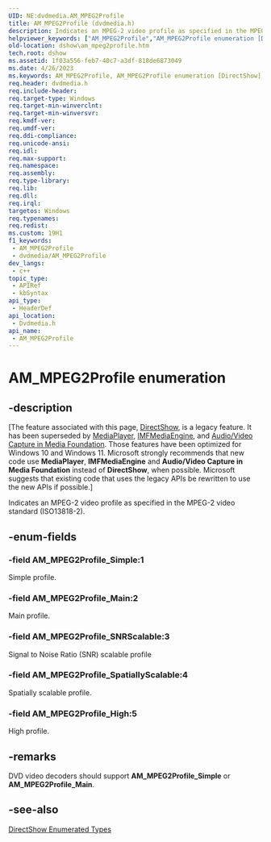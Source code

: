 ```yaml
---
UID: NE:dvdmedia.AM_MPEG2Profile
title: AM_MPEG2Profile (dvdmedia.h)
description: Indicates an MPEG-2 video profile as specified in the MPEG-2 video standard (ISO13818-2).
helpviewer_keywords: ["AM_MPEG2Profile","AM_MPEG2Profile enumeration [DirectShow]","AM_MPEG2Profile_High","AM_MPEG2Profile_Main","AM_MPEG2Profile_SNRScalable","AM_MPEG2Profile_Simple","AM_MPEG2Profile_SpatiallyScalable","MPEG2ProfileEnumeration","dshow.am_mpeg2profile","dvdmedia/AM_MPEG2Profile","dvdmedia/AM_MPEG2Profile_High","dvdmedia/AM_MPEG2Profile_Main","dvdmedia/AM_MPEG2Profile_SNRScalable","dvdmedia/AM_MPEG2Profile_Simple","dvdmedia/AM_MPEG2Profile_SpatiallyScalable"]
old-location: dshow\am_mpeg2profile.htm
tech.root: dshow
ms.assetid: 1f03a556-feb7-40c7-a3df-818de6873049
ms.date: 4/26/2023
ms.keywords: AM_MPEG2Profile, AM_MPEG2Profile enumeration [DirectShow], AM_MPEG2Profile_High, AM_MPEG2Profile_Main, AM_MPEG2Profile_SNRScalable, AM_MPEG2Profile_Simple, AM_MPEG2Profile_SpatiallyScalable, MPEG2ProfileEnumeration, dshow.am_mpeg2profile, dvdmedia/AM_MPEG2Profile, dvdmedia/AM_MPEG2Profile_High, dvdmedia/AM_MPEG2Profile_Main, dvdmedia/AM_MPEG2Profile_SNRScalable, dvdmedia/AM_MPEG2Profile_Simple, dvdmedia/AM_MPEG2Profile_SpatiallyScalable
req.header: dvdmedia.h
req.include-header: 
req.target-type: Windows
req.target-min-winverclnt: 
req.target-min-winversvr: 
req.kmdf-ver: 
req.umdf-ver: 
req.ddi-compliance: 
req.unicode-ansi: 
req.idl: 
req.max-support: 
req.namespace: 
req.assembly: 
req.type-library: 
req.lib: 
req.dll: 
req.irql: 
targetos: Windows
req.typenames: 
req.redist: 
ms.custom: 19H1
f1_keywords:
 - AM_MPEG2Profile
 - dvdmedia/AM_MPEG2Profile
dev_langs:
 - c++
topic_type:
 - APIRef
 - kbSyntax
api_type:
 - HeaderDef
api_location:
 - Dvdmedia.h
api_name:
 - AM_MPEG2Profile
---
```


# AM_MPEG2Profile enumeration


## -description

\[The feature associated with this page, [DirectShow](/windows/win32/directshow/directshow), is a legacy feature. It has been superseded by [MediaPlayer](/uwp/api/Windows.Media.Playback.MediaPlayer), [IMFMediaEngine](/windows/win32/api/mfmediaengine/nn-mfmediaengine-imfmediaengine), and [Audio/Video Capture in Media Foundation](windows/win32/medfound/audio-video-capture-in-media-foundation). Those features have been optimized for Windows 10 and Windows 11. Microsoft strongly recommends that new code use **MediaPlayer**, **IMFMediaEngine** and **Audio/Video Capture in Media Foundation** instead of **DirectShow**, when possible. Microsoft suggests that existing code that uses the legacy APIs be rewritten to use the new APIs if possible.\]

Indicates an MPEG-2 video profile as specified in the MPEG-2 video standard (ISO13818-2).

## -enum-fields

### -field AM_MPEG2Profile_Simple:1

Simple profile.

### -field AM_MPEG2Profile_Main:2

Main profile.

### -field AM_MPEG2Profile_SNRScalable:3

Signal to Noise Ratio (SNR) scalable profile

### -field AM_MPEG2Profile_SpatiallyScalable:4

Spatially scalable profile.

### -field AM_MPEG2Profile_High:5

High profile.

## -remarks

DVD video decoders should support <b>AM_MPEG2Profile_Simple</b> or <b>AM_MPEG2Profile_Main</b>.

## -see-also

<a href="/windows/desktop/DirectShow/directshow-enumerated-types">DirectShow Enumerated Types</a>
